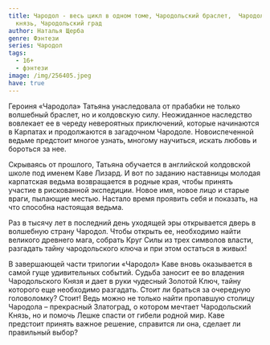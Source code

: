 ```yaml
---
title: Чародол - весь цикл в одном томе, Чародольский браслет,  Чародольский
  князь, Чародольский град
author: Наталья Щерба
genre: Фэнтези
series: Чародол
tags:
  - 16+
  - фэнтези
image: /img/256405.jpeg
have: true
---
```

Героиня «Чародола» Татьяна унаследовала от прабабки не только волшебный браслет, но и колдовскую силу. Неожиданное наследство вовлекает ее в череду невероятных приключений, которые начинаются в Карпатах и продолжаются в загадочном Чародоле. Новоиспеченной ведьме предстоит многое узнать, многому научиться, искать любовь и бороться за нее.



Скрываясь от прошлого, Татьяна обучается в английской колдовской школе под именем Каве Лизард. И вот по заданию наставницы молодая карпатская ведьма возвращается в родные края, чтобы принять участие в рискованной экспедиции. Новое имя, новое лицо и старые враги, пылающие местью. Настало время проявить себя и показать, на что способна настоящая ведьма.

Раз в тысячу лет в последний день уходящей эры открывается дверь в волшебную страну Чародол. Чтобы открыть ее, необходимо найти великого древнего мага, собрать Круг Силы из трех символов власти, разгадать тайну чародольского ключа и при этом остаться в живых!



В завершающей части трилогии «Чародол» Каве вновь оказывается в самой гуще удивительных событий. Судьба заносит ее во владения Чародольского Князя и дает в руки чудесный Золотой Ключ, тайну которого еще необходимо разгадать. Стоит ли браться за очередную головоломку? Стоит! Ведь можно не только найти пропавшую столицу Чародола – прекрасный Златоград, о котором мечтает Чародольский Князь, но и помочь Лешке спасти от гибели родной мир. Каве предстоит принять важное решение, справится ли она, сделает ли правильный выбор?